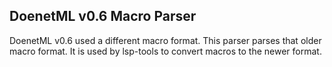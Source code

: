 ## DoenetML v0.6 Macro Parser

DoenetML v0.6 used a different macro format. This parser parses that older macro format.
It is used by lsp-tools to convert macros to the newer format.
